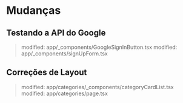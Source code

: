 # Mudanças

## Testando a API do Google
> modified:   app/_components/GoogleSignInButton.tsx
> modified:   app/_components/signUpForm.tsx

## Correções de Layout
> modified:   app/categories/_components/categoryCardList.tsx
> modified:   app/categories/page.tsx

        
        
	
	
	


	



	

